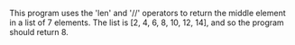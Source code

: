 This program uses the 'len' and '//' operators to return the middle element in a list of 7 elements. The list is [2, 4, 6, 8, 10, 12, 14], and so the program should return 8.
